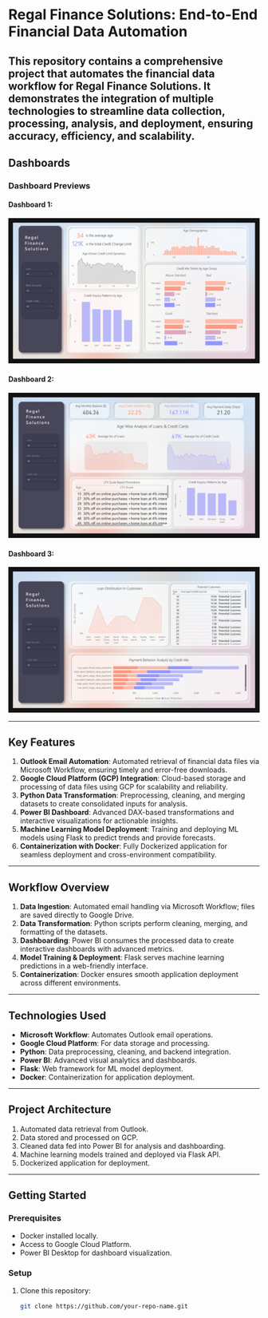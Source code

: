 # Regal Finance Solutions: End-to-End Financial Data Automation  

This repository contains a comprehensive project that automates the financial data workflow for Regal Finance Solutions. It demonstrates the integration of multiple technologies to streamline data collection, processing, analysis, and deployment, ensuring accuracy, efficiency, and scalability.  
---

## **Dashboards**  

### **Dashboard Previews**  

#### Dashboard 1:  
![Dashboard 1](Images_Readme/1.jpg)   

#### Dashboard 2:  
![Dashboard 2](Images_Readme/2.jpg)   

#### Dashboard 3:  
![Dashboard 3](Images_Readme/3.jpg) 


---

## **Key Features**  

1. **Outlook Email Automation**: Automated retrieval of financial data files via Microsoft Workflow, ensuring timely and error-free downloads.  
2. **Google Cloud Platform (GCP) Integration**: Cloud-based storage and processing of data files using GCP for scalability and reliability.  
3. **Python Data Transformation**: Preprocessing, cleaning, and merging datasets to create consolidated inputs for analysis.  
4. **Power BI Dashboard**: Advanced DAX-based transformations and interactive visualizations for actionable insights.  
5. **Machine Learning Model Deployment**: Training and deploying ML models using Flask to predict trends and provide forecasts.  
6. **Containerization with Docker**: Fully Dockerized application for seamless deployment and cross-environment compatibility.  

---

## **Workflow Overview**  

1. **Data Ingestion**: Automated email handling via Microsoft Workflow; files are saved directly to Google Drive.  
2. **Data Transformation**: Python scripts perform cleaning, merging, and formatting of the datasets.  
3. **Dashboarding**: Power BI consumes the processed data to create interactive dashboards with advanced metrics.  
4. **Model Training & Deployment**: Flask serves machine learning predictions in a web-friendly interface.  
5. **Containerization**: Docker ensures smooth application deployment across different environments.  

---

## **Technologies Used**  

- **Microsoft Workflow**: Automates Outlook email operations.  
- **Google Cloud Platform**: For data storage and processing.  
- **Python**: Data preprocessing, cleaning, and backend integration.  
- **Power BI**: Advanced visual analytics and dashboards.  
- **Flask**: Web framework for ML model deployment.  
- **Docker**: Containerization for application deployment.  

---

## **Project Architecture**  

1. Automated data retrieval from Outlook.  
2. Data stored and processed on GCP.  
3. Cleaned data fed into Power BI for analysis and dashboarding.  
4. Machine learning models trained and deployed via Flask API.  
5. Dockerized application for deployment.  

---

## **Getting Started**  

### **Prerequisites**  
- Docker installed locally.  
- Access to Google Cloud Platform.  
- Power BI Desktop for dashboard visualization.  

### **Setup**  
1. Clone this repository:  
   ```bash  
   git clone https://github.com/your-repo-name.git  
